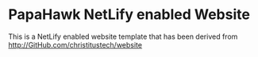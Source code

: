 # PapaHawk  NetLify enabled Website

This is a NetLify enabled website template that has been derived from http://GitHub.com/christitustech/website


